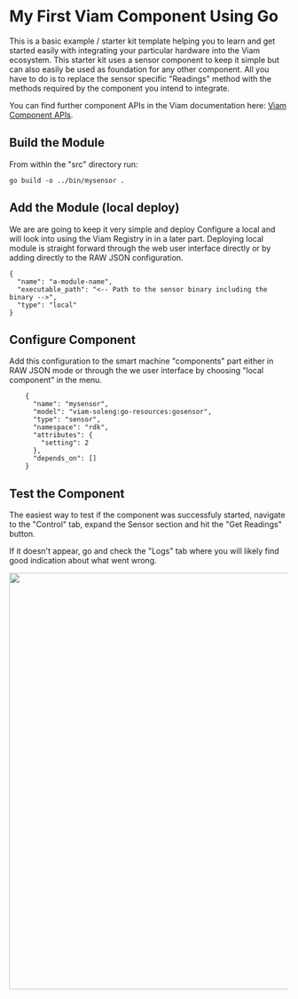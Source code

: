 # My First Viam Component Using Go

This is a basic example / starter kit template helping you to learn and get started easily with integrating your particular hardware into the Viam ecosystem. This starter kit uses a sensor component to keep it simple but can also easily be used as foundation for any other component. All you have to do is to replace the sensor specific "Readings" method with the methods required by the component you intend to integrate. 

You can find further component APIs in the Viam documentation here: [Viam Component APIs](https://docs.viam.com/build/program/apis/#component-apis).

## Build the Module

From within the "src" directory run:

```go build -o ../bin/mysensor .```

## Add the Module (local deploy)

We are are going to keep it very simple and deploy Configure a local and will look into using the Viam Registry in in a later part. Deploying local module is straight forward through the web user interface directly or by adding directly to the RAW JSON configuration.

```
{
  "name": "a-module-name",
  "executable_path": "<-- Path to the sensor binary including the binary -->",
  "type": "local"
}
```

## Configure Component

Add this configuration to the smart machine "components" part either in RAW JSON mode or through the we user interface by choosing "local component" in the menu.

```
    {
      "name": "mysensor",
      "model": "viam-soleng:go-resources:gosensor",
      "type": "sensor",
      "namespace": "rdk",
      "attributes": {
        "setting": 2
      },
      "depends_on": []
    }
```

## Test the Component

The easiest way to test if the component was successfuly started, navigate to the "Control" tab, expand the Sensor section and hit the "Get Readings" button. 

If it doesn't appear, go and check the "Logs" tab where you will likely find good indication about what went wrong.

<img src="./media/test-sensor.png" width="750">
